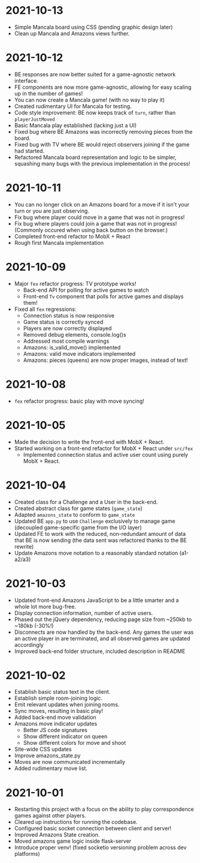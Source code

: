 # 2021-10-13
- Simple Mancala board using CSS (pending graphic design later)
- Clean up Mancala and Amazons views further.
# 2021-10-12
- BE responses are now better suited for a game-agnostic network interface.
- FE components are now more game-agnostic, allowing for easy scaling up in the number of games!
- You can now create a Mancala game! (with no way to play it)
- Created rudimentary UI for Mancala for testing.
- Code style improvement: BE now keeps track of `turn`, rather than `playerJustMoved`
- Basic Mancala play established (lacking just a UI)
- Fixed bug where BE Amazons was incorrectly removing pieces from the board.
- Fixed bug with TV where BE would reject observers joining if the game had started.
- Refactored Mancala board representation and logic to be simpler, squashing many bugs with the previous implementation in the process!
# 2021-10-11
- You can no longer click on an Amazons board for a move if it isn't your turn or you are just observing.
- Fix bug where player could move in a game that was not in progress!
- Fix bug where players could join a game that was not in progress! (Commonly occured when using back button on the browser.)
- Completed front-end refactor to MobX + React
- Rough first Mancala implementation
# 2021-10-09
- Major `fex` refactor progress: TV prototype works!
    - Back-end API for polling for active games to watch
    - Front-end `Tv` component that polls for active games and displays them!
- Fixed all `fex` regressions:
    - Connection status is now responsive
    - Game status is correctly synced
    - Players are now correctly displayed
    - Removed debug elements, console.log()s
    - Addressed most compile warnings
    - Amazons: is_valid_move() implemented
    - Amazons: valid move indicators implemented
    - Amazons: pieces (queens) are now proper images, instead of text!
# 2021-10-08
- `fex` refactor progress: basic play with move syncing!
# 2021-10-05
- Made the decision to write the front-end with MobX + React.
- Started working on a front-end refactor for MobX + React under `src/fex`
    - Implemented connection status and active user count using purely MobX + React.
# 2021-10-04
- Created class for a Challenge and a User in the back-end.
- Created abstract class for game states (`game_state`)
- Adapted `amazons_state` to conform to `game_state`
- Updated BE `app.py` to use `Challenge` exclusively to manage game (decoupled game-specific game from the I/O layer)
- Updated FE to work with the reduced, non-redundant amount of data that BE is now sending (the data sent was refactored thanks to the BE rewrite)
- Update Amazons move notation to a reasonably standard notation (a1-a2/a3)
# 2021-10-03
- Updated front-end Amazons JavaScript to be a little smarter and a whole lot more bug-free.
- Display connection information, number of active users.
- Phased out the jQuery dependency, reducing page size from ~250kb to ~180kb (-30%!)
- Disconnects are now handled by the back-end. Any games the user was an active player in are terminated, and all observed games are updated accordingly
- Improved back-end folder structure, included description in README
# 2021-10-02
- Establish basic status text in the client.
- Establish simple room-joining logic.
- Emit relevant updates when joining rooms.
- Sync moves, resulting in basic play!
- Added back-end move validation
- Amazons move indicator updates
    - Better JS code signatures
    - Show different indicator on queen
    - Show different colors for move and shoot
- Site-wide CSS updates
- Improve amazons_state.py
- Moves are now communicated incrementally
- Added rudimentary move list. 
# 2021-10-01
- Restarting this project with a focus on the ability to play correspondence games against other players.
- Cleared up instructions for running the codebase.
- Configured basic socket connection between client and server!
- Improved Amazons State creation.
- Moved amazons game logic inside flask-server
- Introduce proper venv! (fixed socketio versioning problem across dev platforms)